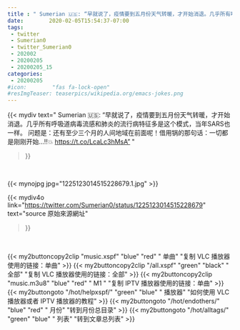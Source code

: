 ```yaml
---
title : " Sumerian 🇺🇸: “早就说了，疫情要到五月份天气转暖，才开始消退。几乎所有呼吸道病毒流感和肺炎的流行病特征多是这个模式，当年SARS也一样。&#10;问题是：还有至少三个月的人间地域在前面呢！借用锅的那句话：一切都是刚刚开始...‼️💥 https://t.co/LcaLc3hMsA”  "
date:        2020-02-05T15:54:37-07:00
tags:
 - twitter
 - Sumerian0
 - twitter_Sumerian0
 - 202002
 - 20200205
 - 20200205_15
categories:
 - 20200205
#icon:        "fas fa-lock-open"
#resImgTeaser: teaserpics/wikipedia.org/emacs-jokes.png
---
```


{{< mydiv text=" Sumerian 🇺🇸: “早就说了，疫情要到五月份天气转暖，才开始消退。几乎所有呼吸道病毒流感和肺炎的流行病特征多是这个模式，当年SARS也一样。&#10;问题是：还有至少三个月的人间地域在前面呢！借用锅的那句话：一切都是刚刚开始...‼️💥 https://t.co/LcaLc3hMsA”  "
>}}
<br>


 {{< mynojpg jpg="1225123014515228679.1.jpg" >}}<br> 



{{< mydiv4o link="https://twitter.com/Sumerian0/status/1225123014515228679"
text="source 原始來源網址"
>}}


<br>





{{< my2buttoncopy2clip "music.xspf"        "blue"   "red"    " 单曲"  "复制 VLC 播放器使用的链接：单曲" >}} {{< my2buttoncopy2clip "/all.xspf"         "green"  "black"  " 全部"  "复制 VLC 播放器使用的链接：全部" >}} {{< my2buttoncopy2clip "music.m3u8"        "blue"   "red"    " M1 "    "复制 IPTV 播放器使用的链接：单曲" >}} {{< my2buttongoto      "/hot/helpxspf/"    "green"  "blue"   " 播放器" "如何使用 VLC 播放器或者 IPTV 播放器的教程" >}} {{< my2buttongoto      "/hot/endothers/"   "blue"   "red"    " 月份"   "转到月份总目录" >}} {{< my2buttongoto      "/hot/alltags/"     "green"  "blue"   " 列表"   "转到文章总列表" >}} 
